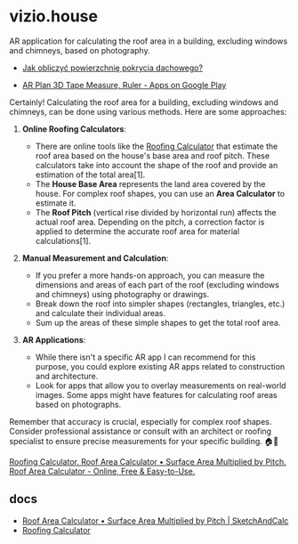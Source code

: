 # vizio.house

AR application for calculating the roof area in a building, excluding windows and chimneys, based on photography.

+ [Jak obliczyć powierzchnię pokrycia dachowego?](https://balex.eu/baza-wiedzy/aktualnosci/jak-obliczyc-powierzchnie-pokrycia-dachowego)

+ [AR Plan 3D Tape Measure, Ruler - Apps on Google Play](https://play.google.com/store/apps/details?id=com.grymala.arplan&hl=en_US)




Certainly! Calculating the roof area for a building, excluding windows and chimneys, can be done using various methods. Here are some approaches:

1. **Online Roofing Calculators**:
   - There are online tools like the [Roofing Calculator](https://www.calculator.net/roofing-calculator.html) that estimate the roof area based on the house's base area and roof pitch. These calculators take into account the shape of the roof and provide an estimation of the total area[1].
   - The **House Base Area** represents the land area covered by the house. For complex roof shapes, you can use an **Area Calculator** to estimate it.
   - The **Roof Pitch** (vertical rise divided by horizontal run) affects the actual roof area. Depending on the pitch, a correction factor is applied to determine the accurate roof area for material calculations[1].

2. **Manual Measurement and Calculation**:
   - If you prefer a more hands-on approach, you can measure the dimensions and areas of each part of the roof (excluding windows and chimneys) using photography or drawings.
   - Break down the roof into simpler shapes (rectangles, triangles, etc.) and calculate their individual areas.
   - Sum up the areas of these simple shapes to get the total roof area.

3. **AR Applications**:
   - While there isn't a specific AR app I can recommend for this purpose, you could explore existing AR apps related to construction and architecture.
   - Look for apps that allow you to overlay measurements on real-world images. Some apps might have features for calculating roof areas based on photographs.

Remember that accuracy is crucial, especially for complex roof shapes. Consider professional assistance or consult with an architect or roofing specialist to ensure precise measurements for your specific building. 🏠📏


[Roofing Calculator. ](https://www.calculator.net/roofing-calculator.html)
[Roof Area Calculator • Surface Area Multiplied by Pitch.](https://www.sketchandcalc.com/blog/roof-area-calculator/)
[Roof Area Calculator - Online, Free & Easy-to-Use.](https://roofonline.com/roof-area-calculator/)



## docs

+ [Roof Area Calculator • Surface Area Multiplied by Pitch | SketchAndCalc](https://www.sketchandcalc.com/blog/roof-area-calculator/)
+ [Roofing Calculator](https://www.calculator.net/roofing-calculator.html)
 
